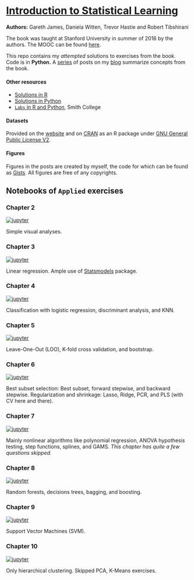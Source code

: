 # [Introduction to Statistical Learning](https://www-bcf.usc.edu/~gareth/ISL/)
**Authors:** Gareth James, Daniela Witten, Trevor Hastie and Robert Tibshirani


The book was taught at Stanford University in summer of 2016 by the authors. The MOOC can be found [here](https://lagunita.stanford.edu/courses/HumanitiesSciences/StatLearning/Winter2016/about).

This repo contains my *attempted* solutions to exercises from the book. Code is in **Python.** A [series](https://alisiina.github.io/2019/01/28/statistical-learning-series.html) of posts on my [blog](https://alisiina.github.io) summarize concepts from the book.


#### Other resources
* [Solutions in R](https://blog.princehonest.com/stat-learning/)
* [Solutions in Python](https://botlnec.github.io/islp/)
* [`Labs` in R and Python](https://www.science.smith.edu/~jcrouser/SDS293/labs/), Smith College

#### Datasets
Provided on the [website](https://www-bcf.usc.edu/~gareth/ISL/data.html) and on [CRAN](https://cran.r-project.org/web/packages/ISLR/index.html) as an R package under [GNU General Public License V2](https://cran.r-project.org/web/licenses/GPL-2).


#### Figures
Figures in the posts are created by myself, the code for which can be found as [Gists](https://gist.github.com/alisiina). All figures are free of any copyrights.


## Notebooks of `Applied` exercises
### Chapter 2
[![jupyter](https://img.shields.io/badge/launch-nbviewer-orange.svg?logo=jupyter)](https://nbviewer.jupyter.org/github/alisiina/stat-learning/blob/master/ch2_applied.ipynb)

Simple visual analyses.

### Chapter 3
[![jupyter](https://img.shields.io/badge/launch-nbviewer-orange.svg?logo=jupyter)](https://nbviewer.jupyter.org/github/alisiina/stat-learning/blob/master/ch3_applied.ipynb)

Linear regression. Ample use of [Statsmodels](https://www.statsmodels.org/stable/index.html) package.

### Chapter 4
[![jupyter](https://img.shields.io/badge/launch-nbviewer-orange.svg?logo=jupyter)](https://nbviewer.jupyter.org/github/alisiina/stat-learning/blob/master/ch4_applied.ipynb)

Classification with logistic regression, discriminant analysis, and KNN.

### Chapter 5
[![jupyter](https://img.shields.io/badge/launch-nbviewer-orange.svg?logo=jupyter)](https://nbviewer.jupyter.org/github/alisiina/stat-learning/blob/master/ch5_applied.ipynb)

Leave-One-Out (LOO), K-fold cross validation, and bootstrap.

### Chapter 6
[![jupyter](https://img.shields.io/badge/launch-nbviewer-orange.svg?logo=jupyter)](https://nbviewer.jupyter.org/github/alisiina/stat-learning/blob/master/ch6_applied.ipynb)

Best subset selection: Best subset, forward stepwise, and backward stepwise. Regularization and shrinkage: Lasso, Ridge, PCR, and PLS (with CV here and there).

### Chapter 7
[![jupyter](https://img.shields.io/badge/launch-nbviewer-orange.svg?logo=jupyter)](https://nbviewer.jupyter.org/github/alisiina/stat-learning/blob/master/ch7_applied.ipynb)

Mainly nonlinear algorithms like polynomial regression, ANOVA hypothesis testing, step functions, splines, and GAMS. *This chapter has quite a few questions skipped.*

### Chapter 8
[![jupyter](https://img.shields.io/badge/launch-nbviewer-orange.svg?logo=jupyter)](https://nbviewer.jupyter.org/github/alisiina/stat-learning/blob/master/ch8_applied.ipynb)

Random forests, decisions trees, bagging, and boosting.


### Chapter 9
[![jupyter](https://img.shields.io/badge/launch-nbviewer-orange.svg?logo=jupyter)](https://nbviewer.jupyter.org/github/alisiina/stat-learning/blob/master/ch9_applied.ipynb)

Support Vector Machines (SVM).

### Chapter 10
[![jupyter](https://img.shields.io/badge/launch-nbviewer-orange.svg?logo=jupyter)](https://nbviewer.jupyter.org/github/alisiina/stat-learning/blob/master/ch10_applied.ipynb)

Only hierarchical clustering. Skipped PCA, K-Means exercises.
